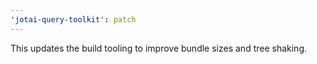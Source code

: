 ```yaml
---
'jotai-query-toolkit': patch
---
```


This updates the build tooling to improve bundle sizes and tree shaking.
